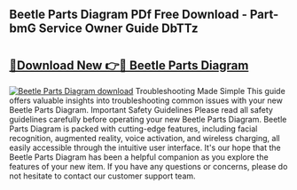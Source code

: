 ## Beetle Parts Diagram PDf Free Download - Part-bmG Service Owner Guide DbTTz

# <h2><a href="http://dfjpn3s.blite.top/?on=Beetle+Parts+Diagram">🔗Download New 👉🔴 Beetle Parts Diagram</a></h2>

[![Beetle Parts Diagram download](https://i.imgur.com/lujVjoI.png)](http://dfjpn3s.blite.top/?on=Beetle+Parts+Diagram)
Troubleshooting Made Simple This guide offers valuable insights into troubleshooting common issues with your new Beetle Parts Diagram. Important Safety Guidelines Please read all safety guidelines carefully before operating your new Beetle Parts Diagram. Beetle Parts Diagram is packed with cutting-edge features, including facial recognition, augmented reality, voice activation, and wireless charging, all easily accessible through the intuitive user interface. It's our hope that the Beetle Parts Diagram has been a helpful companion as you explore the features of your new item. If you have any questions or concerns, please do not hesitate to contact our customer support team.
